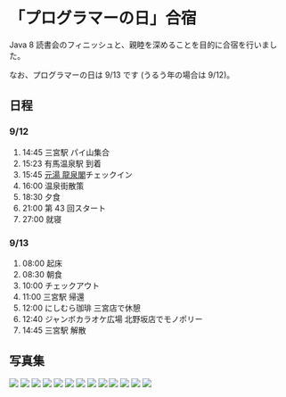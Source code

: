 # 「プログラマーの日」合宿

Java 8 読書会のフィニッシュと、親睦を深めることを目的に合宿を行いました。

なお、プログラマーの日は 9/13 です (うるう年の場合は 9/12)。

## 日程

### 9/12

1. 14:45 三宮駅 パイ山集合
2. 15:23 有馬温泉駅 到着
3. 15:45 [元湯 龍泉閣](http://www.ryuusenkaku.jp)チェックイン
4. 16:00 温泉街散策
5. 18:30 夕食
6. 21:00 第 43 回スタート
7. 27:00 就寝

### 9/13

1. 08:00 起床
2. 08:30 朝食
2. 10:00 チェックアウト
3. 11:00 三宮駅 帰還
4. 12:00 にしむら珈琲 三宮店で休憩
5. 12:40 ジャンボカラオケ広場 北野坂店でモノポリー
6. 14:45 三宮駅 解散

## 写真集

![](/photo/20150912-01_565.jpg "")
![](/photo/20150912-02_6949.jpg "")
![](/photo/20150912-03_465.jpg "")
![](/photo/20150912-04_5477.jpg "")
![](/photo/20150912-05_471.jpg "")
![](/photo/20150912-06_3096.jpg "")
![](/photo/20150912-07_5566.jpg "")
![](/photo/20150912-08_481.jpg "")
![](/photo/20150912-09_8811.jpg "")
![](/photo/20150912-10_3659.jpg "")
![](/photo/20150912-11_891.jpg "")
![](/photo/20150912-12_2879.jpg "")
![](/photo/20150913-01_2764.jpg "")
